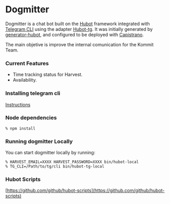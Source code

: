# Dogmitter

Dogmitter is a chat bot built on the [Hubot][hubot] framework integrated with [Telegram CLI][telegram-cli] using the adapter [Hubot-tg][hubot-tg]. It was
initially generated by [generator-hubot][generator-hubot], and configured to be
deployed with [Capistrano][capistrano].

The main objetive is improve the internal comunication for the Kommit Team.

[capistrano]: http://capistranorb.com/
[hubot]: http://hubot.github.com
[telegram-cli]: https://github.com/vysheng/tg
[hubot-tg]: https://github.com/zenitraM/hubot-tg
[generator-hubot]: https://github.com/github/generator-hubot
[telegram-cli-readme]: https://github.com/github/hubot-scripts/blob/master/src/scripts/availability.coffee

### Current Features

- Time tracking status for Harvest.
- Availability.

### Installing telegram cli

[Instructions][telegram-cli-readme]

### Node dependencies

    % npm install

### Running dogmitter Locally

You can start dogmitter locally by running:

    % HARVEST_EMAIL=XXXX HARVEST_PASSWORD=XXXX bin/hubot-local
    % TG_CLI=/Path/to/tg/cli bin/hubot-tg-local

### Hubot Scripts

[https://github.com/github/hubot-scripts](https://github.com/github/hubot-scripts)
